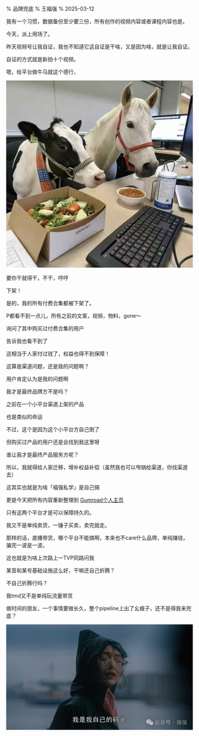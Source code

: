 % 品牌兜底
% 王福强
% 2025-03-12

我有一个习惯，数据备份至少要三份，所有创作的视频内容或者课程内容也是。

今天，派上用场了。

昨天视频号让我自证，我也不知道它这自证是干啥，又是因为啥，就是让我自证。

自证的方式就是新拍十个视频。

嗯，给平台做牛马就这个德行，

![](./images/niuma.jpg)

要你干就得干，不干，哼哼

下架！

是的，我的所有付费合集都被下架了。

P都看不到一点儿，所有之前的文案，视频，物料，gone～

询问了其中购买过付费合集的用户

告诉我也看不到了

这相当于人家付过钱了，权益也得不到保障！

这算是渠道问题，还是我的问题啊？

用户肯定认为是我的问题啊

我才是最终品牌方不是吗？

之前在一个小平台渠道上架的产品

也是类似的命运

不过，这个是因为这个小平台方自己倒了

但购买过产品的用户还是会找到我这里呀

谁让我才是最终产品服务方呢？

所以，我就得给人家迁移，增补权益补偿（虽然我也可以甩锅给渠道，你找渠道去）

这其实也就是为啥「福强私学」是自己搞

更是今天把所有内容重新整理到 [Gumroad个人主页](https://wfq.gumroad.com/)

只有这两个平台才是可以保障持久的。

我又不是单纯卖货，一锤子买卖，卖完就走。

那样的话，直播带货，哪个平台不能搞啊，本来也不care什么品牌，单纯赚钱，骗完一波是一波。

这也就是为啥上次路上一TVP同路问我

某音和某号基础设施这么好，干嘛还自己折腾？

不自己折腾行吗？

我tmd又不是单纯玩流量带货

做时间的朋友，一个事情要做长久，整个pipeline上出了幺蛾子，还不是得我来兜底？

![](./images/我是我自己的码头.jpg)

